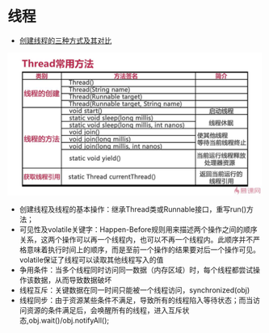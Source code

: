 # 线程

* [创建线程的三种方式及其对比](https://blog.csdn.net/longshengguoji/article/details/41126119)

![](https://raw.githubusercontent.com/Charlie12138/EndlessGit/master/picture/5b4da0ce0001988612800720.jpg)

* 创建线程及线程的基本操作：继承Thread类或Runnable接口，重写run()方法；
* 可见性及volatile关键字：Happen-Before规则用来描述两个操作之间的顺序关系，这两个操作可以再一个线程内，也可以不再一个线程内。此顺序并不严格意味着执行时间上的顺序，而是至前一个操作的结果要对后一个操作可见。volatile保证了线程可以读取其他线程写入的值
* 争用条件：当多个线程同时访问同一数据（内存区域）时，每个线程都尝试操作该数据，从而导致数据破坏
* 线程互斥：关键数据在同一时间只能被一个线程访问，synchronized(obj)
* 线程同步：由于资源某些条件不满足，导致所有的线程陷入等待状态；而当访问资源的条件满足后，会唤醒所有的线程，进入互斥状态,obj.wait()/obj.notifyAll();
